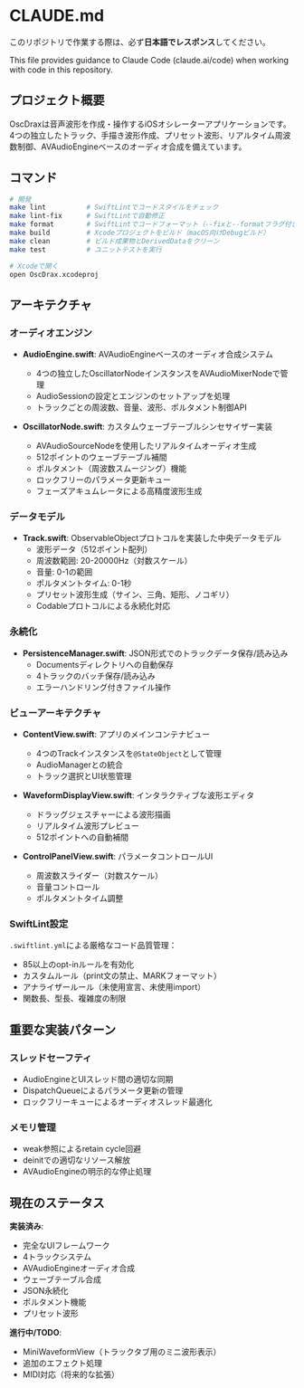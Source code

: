 # CLAUDE.md

このリポジトリで作業する際は、必ず**日本語でレスポンス**してください。

This file provides guidance to Claude Code (claude.ai/code) when working with code in this repository.

## プロジェクト概要

OscDraxは音声波形を作成・操作するiOSオシレーターアプリケーションです。4つの独立したトラック、手描き波形作成、プリセット波形、リアルタイム周波数制御、AVAudioEngineベースのオーディオ合成を備えています。

## コマンド

```bash
# 開発
make lint          # SwiftLintでコードスタイルをチェック
make lint-fix      # SwiftLintで自動修正
make format        # SwiftLintでコードフォーマット（--fixと--formatフラグ付き）
make build         # Xcodeプロジェクトをビルド（macOS向けDebugビルド）
make clean         # ビルド成果物とDerivedDataをクリーン
make test          # ユニットテストを実行

# Xcodeで開く
open OscDrax.xcodeproj
```

## アーキテクチャ

### オーディオエンジン
- **AudioEngine.swift**: AVAudioEngineベースのオーディオ合成システム
  - 4つの独立したOscillatorNodeインスタンスをAVAudioMixerNodeで管理
  - AudioSessionの設定とエンジンのセットアップを処理
  - トラックごとの周波数、音量、波形、ポルタメント制御API

- **OscillatorNode.swift**: カスタムウェーブテーブルシンセサイザー実装
  - AVAudioSourceNodeを使用したリアルタイムオーディオ生成
  - 512ポイントのウェーブテーブル補間
  - ポルタメント（周波数スムージング）機能
  - ロックフリーのパラメータ更新キュー
  - フェーズアキュムレータによる高精度波形生成

### データモデル
- **Track.swift**: ObservableObjectプロトコルを実装した中央データモデル
  - 波形データ（512ポイント配列）
  - 周波数範囲: 20-20000Hz（対数スケール）
  - 音量: 0-1の範囲
  - ポルタメントタイム: 0-1秒
  - プリセット波形生成（サイン、三角、矩形、ノコギリ）
  - Codableプロトコルによる永続化対応

### 永続化
- **PersistenceManager.swift**: JSON形式でのトラックデータ保存/読み込み
  - Documentsディレクトリへの自動保存
  - 4トラックのバッチ保存/読み込み
  - エラーハンドリング付きファイル操作

### ビューアーキテクチャ
- **ContentView.swift**: アプリのメインコンテナビュー
  - 4つのTrackインスタンスを`@StateObject`として管理
  - AudioManagerとの統合
  - トラック選択とUI状態管理

- **WaveformDisplayView.swift**: インタラクティブな波形エディタ
  - ドラッグジェスチャーによる波形描画
  - リアルタイム波形プレビュー
  - 512ポイントへの自動補間

- **ControlPanelView.swift**: パラメータコントロールUI
  - 周波数スライダー（対数スケール）
  - 音量コントロール
  - ポルタメントタイム調整

### SwiftLint設定
`.swiftlint.yml`による厳格なコード品質管理：
- 85以上のopt-inルールを有効化
- カスタムルール（print文の禁止、MARKフォーマット）
- アナライザールール（未使用宣言、未使用import）
- 関数長、型長、複雑度の制限

## 重要な実装パターン

### スレッドセーフティ
- AudioEngineとUIスレッド間の適切な同期
- DispatchQueueによるパラメータ更新の管理
- ロックフリーキューによるオーディオスレッド最適化

### メモリ管理
- weak参照によるretain cycle回避
- deinitでの適切なリソース解放
- AVAudioEngineの明示的な停止処理

## 現在のステータス

**実装済み**:
- 完全なUIフレームワーク
- 4トラックシステム
- AVAudioEngineオーディオ合成
- ウェーブテーブル合成
- JSON永続化
- ポルタメント機能
- プリセット波形

**進行中/TODO**:
- MiniWaveformView（トラックタブ用のミニ波形表示）
- 追加のエフェクト処理
- MIDI対応（将来的な拡張）
